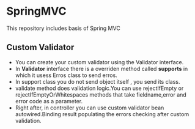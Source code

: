 # SpringMVC
This repository includes basis of Spring MVC

## Custom Validator
- You can create your custom validator using the Validator interface.
- In **Validator** interface there is a overriden method called **supports** in which it usess Erros class to send erros.
- In support class you do not send object itself , you send its class.
- validate method does validation logic.You can use rejectIfEmpty or rejectIfEmptyOrWhitespaces methods that take fieldname,error and error code as a parameter.
- Right after, in controller you can use custom validator bean autowired.Binding result populating the errors checking after custom validation.
